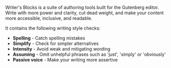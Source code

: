 Writer's Blocks is a suite of authoring tools built for the Gutenberg editor. Write with more power and clarity, cut dead weight, and make your content more accessible, inclusive, and readable.

It contains the following writing style checks:

* **Spelling** - Catch spelling mistakes
* **Simplify** - Check for simpler alternatives
* **Intensity** - Avoid weak and mitigating wording
* **Assuming** - Omit unhelpful phrases such as 'just', 'simply' or 'obviously'
* **Passive voice** - Make your writing more assertive

